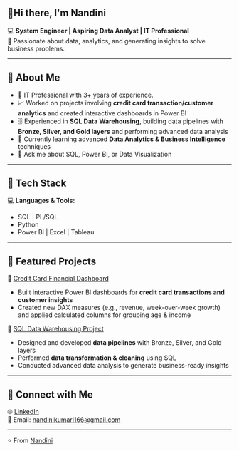 ## 👋Hi there, I'm Nandini

💻 **System Engineer | Aspiring Data Analyst | IT Professional**  
🔎 Passionate about data, analytics, and generating insights to solve business problems.  

---

## 🔹 About Me  
- 🏢 IT Professional with 3+ years of experience. 
- 📈 Worked on projects involving **credit card transaction/customer analytics** and created interactive dashboards in Power BI  
- 🗄️ Experienced in **SQL Data Warehousing**, building data pipelines with **Bronze, Silver, and Gold layers** and performing advanced data analysis  
- 🌱 Currently learning advanced **Data Analytics & Business Intelligence** techniques  
- 💬 Ask me about SQL, Power BI, or Data Visualization
  
---

## 🔹 Tech Stack  
💻 **Languages & Tools:**  
- SQL | PL/SQL  
- Python  
- Power BI | Excel | Tableau  

---

## 🔹 Featured Projects  
📌 [Credit Card Financial Dashboard](https://github.com/1nandinikumari/Credit_Card_Financial_Dashboard)  
- Built interactive Power BI dashboards for **credit card transactions and customer insights**  
- Created new DAX measures (e.g., revenue, week-over-week growth) and applied calculated columns for grouping age & income  

📌 [SQL Data Warehousing Project](https://github.com/1nandinikumari/SQL-Data-Warehouse_Project)  
- Designed and developed **data pipelines** with Bronze, Silver, and Gold layers  
- Performed **data transformation & cleaning** using SQL  
- Conducted advanced data analysis to generate business-ready insights  

---

## 🔹 Connect with Me  
🌐 [LinkedIn](https://www.linkedin.com/in/nandini-kumari-5aba4a219/)  
📧 Email: nandinikumari166@gmail.com 

---
⭐ From [Nandini](https://github.com/1nandinikumari) 

